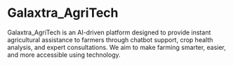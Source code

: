 # Galaxtra_AgriTech

Galaxtra_AgriTech is an AI-driven platform designed to provide instant agricultural assistance to farmers through chatbot support, crop health analysis, and expert consultations. We aim to make farming smarter, easier, and more accessible using technology.
